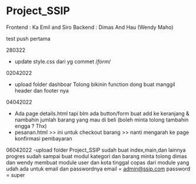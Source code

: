 # Project_SSIP
Frontend : Ka Emil and Siro
Backend : Dimas And Hau (Wendy Maho)

test push pertama

280322
- update style.css dari yg commet /*form*/

02042022
- upload folder dashboar
Tolong bikinin function dong buat manggil header dan footer nya

04042022

- Ada page details.html tapi blm ada button/form buat add ke keranjang & nambahin jumlah barang yang mau di beli (boleh minta tolong tambahin engga ? Thx)
- pesanan.html >> ini untuk checkout barang >> nanti mengarah ke page konfirmasi pembayaran

06042022
-upload folder Project_SSIP
sudah buat index,main,dan lainnya
progres sudah sampai buat modul kategori dan barang 
minta tolong dimas dan wendy membuat module user dan kota tinggal copas dari module yang udah ada
untuk email dan passwordnya
email      = admin@ssip.com
password   =  super
